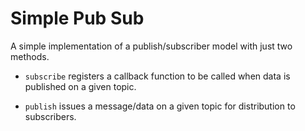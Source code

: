# Simple Pub Sub

A simple implementation of a publish/subscriber model with just two methods.

* `subscribe` registers a callback function to be called when data is published on a given topic.

* `publish` issues a message/data on a given topic for distribution to subscribers.
